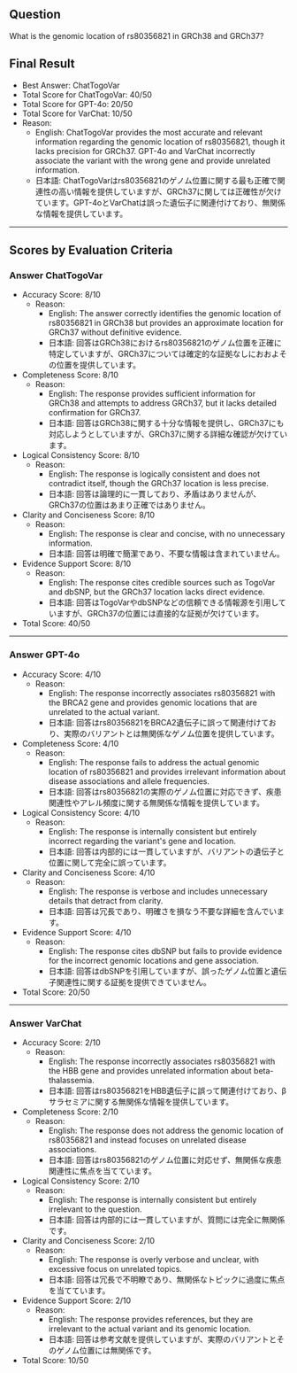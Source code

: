 ## Question

What is the genomic location of rs80356821 in GRCh38 and GRCh37?

## Final Result

- Best Answer: ChatTogoVar
- Total Score for ChatTogoVar: 40/50
- Total Score for GPT-4o: 20/50
- Total Score for VarChat: 10/50
- Reason:
  - English: ChatTogoVar provides the most accurate and relevant information regarding the genomic location of rs80356821, though it lacks precision for GRCh37. GPT-4o and VarChat incorrectly associate the variant with the wrong gene and provide unrelated information.
  - 日本語: ChatTogoVarはrs80356821のゲノム位置に関する最も正確で関連性の高い情報を提供していますが、GRCh37に関しては正確性が欠けています。GPT-4oとVarChatは誤った遺伝子に関連付けており、無関係な情報を提供しています。

---

## Scores by Evaluation Criteria

### Answer ChatTogoVar
- Accuracy Score: 8/10
  - Reason: 
    - English: The answer correctly identifies the genomic location of rs80356821 in GRCh38 but provides an approximate location for GRCh37 without definitive evidence.
    - 日本語: 回答はGRCh38におけるrs80356821のゲノム位置を正確に特定していますが、GRCh37については確定的な証拠なしにおおよその位置を提供しています。
- Completeness Score: 8/10
  - Reason: 
    - English: The response provides sufficient information for GRCh38 and attempts to address GRCh37, but it lacks detailed confirmation for GRCh37.
    - 日本語: 回答はGRCh38に関する十分な情報を提供し、GRCh37にも対応しようとしていますが、GRCh37に関する詳細な確認が欠けています。
- Logical Consistency Score: 8/10
  - Reason: 
    - English: The response is logically consistent and does not contradict itself, though the GRCh37 location is less precise.
    - 日本語: 回答は論理的に一貫しており、矛盾はありませんが、GRCh37の位置はあまり正確ではありません。
- Clarity and Conciseness Score: 8/10
  - Reason: 
    - English: The response is clear and concise, with no unnecessary information.
    - 日本語: 回答は明確で簡潔であり、不要な情報は含まれていません。
- Evidence Support Score: 8/10
  - Reason: 
    - English: The response cites credible sources such as TogoVar and dbSNP, but the GRCh37 location lacks direct evidence.
    - 日本語: 回答はTogoVarやdbSNPなどの信頼できる情報源を引用していますが、GRCh37の位置には直接的な証拠が欠けています。
- Total Score: 40/50

---

### Answer GPT-4o
- Accuracy Score: 4/10
  - Reason: 
    - English: The response incorrectly associates rs80356821 with the BRCA2 gene and provides genomic locations that are unrelated to the actual variant.
    - 日本語: 回答はrs80356821をBRCA2遺伝子に誤って関連付けており、実際のバリアントとは無関係なゲノム位置を提供しています。
- Completeness Score: 4/10
  - Reason: 
    - English: The response fails to address the actual genomic location of rs80356821 and provides irrelevant information about disease associations and allele frequencies.
    - 日本語: 回答はrs80356821の実際のゲノム位置に対応できず、疾患関連性やアレル頻度に関する無関係な情報を提供しています。
- Logical Consistency Score: 4/10
  - Reason: 
    - English: The response is internally consistent but entirely incorrect regarding the variant's gene and location.
    - 日本語: 回答は内部的には一貫していますが、バリアントの遺伝子と位置に関して完全に誤っています。
- Clarity and Conciseness Score: 4/10
  - Reason: 
    - English: The response is verbose and includes unnecessary details that detract from clarity.
    - 日本語: 回答は冗長であり、明確さを損なう不要な詳細を含んでいます。
- Evidence Support Score: 4/10
  - Reason: 
    - English: The response cites dbSNP but fails to provide evidence for the incorrect genomic locations and gene association.
    - 日本語: 回答はdbSNPを引用していますが、誤ったゲノム位置と遺伝子関連性に関する証拠を提供できていません。
- Total Score: 20/50

---

### Answer VarChat
- Accuracy Score: 2/10
  - Reason: 
    - English: The response incorrectly associates rs80356821 with the HBB gene and provides unrelated information about beta-thalassemia.
    - 日本語: 回答はrs80356821をHBB遺伝子に誤って関連付けており、βサラセミアに関する無関係な情報を提供しています。
- Completeness Score: 2/10
  - Reason: 
    - English: The response does not address the genomic location of rs80356821 and instead focuses on unrelated disease associations.
    - 日本語: 回答はrs80356821のゲノム位置に対応せず、無関係な疾患関連性に焦点を当てています。
- Logical Consistency Score: 2/10
  - Reason: 
    - English: The response is internally consistent but entirely irrelevant to the question.
    - 日本語: 回答は内部的には一貫していますが、質問には完全に無関係です。
- Clarity and Conciseness Score: 2/10
  - Reason: 
    - English: The response is overly verbose and unclear, with excessive focus on unrelated topics.
    - 日本語: 回答は冗長で不明瞭であり、無関係なトピックに過度に焦点を当てています。
- Evidence Support Score: 2/10
  - Reason: 
    - English: The response provides references, but they are irrelevant to the actual variant and its genomic location.
    - 日本語: 回答は参考文献を提供していますが、実際のバリアントとそのゲノム位置には無関係です。
- Total Score: 10/50